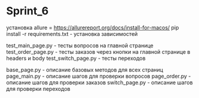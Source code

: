 # Sprint_6

установка allure = https://allurereport.org/docs/install-for-macos/
pip install -r requirements.txt - установка зависимостей

test_main_page.py - тесты вопросов на главной странице
test_order_page.py - тесты заказов через кнопки на главной странице в headers и body
test_switch_page.py - тесты переходов

base_page.py - описание базовых методов для всех страниц
page_main.py - описание шагов для проверки вопросов
page_order.py - описание шагов для проверки заказов
switch_page.py - описание шагов для проверки переходов